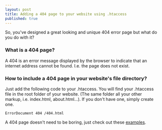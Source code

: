 ```yaml
---
layout: post
title: Adding a 404 page to your website using .htaccess
published: true
---
```


So, you've designed a great looking and unique 404 error page but what do you do with it?

### What is a 404 page?
A 404 is an error message displayed by the browser to indicate that an internet address cannot be found. I.e. the page does not exist.

### How to include a 404 page in your website's file directory?
Just add the following code to your .htaccess. You will find your .htaccess file in the root folder of your website. (The same folder all your other markup, i.e. index.html, about.html...). If you don't have one, simply create one.

    ErrorDocument 404 /404.html

A 404 page doesn't need to be boring, just check out these [examples](http://www.creativebloq.com/web-design/best-404-pages-812505).
